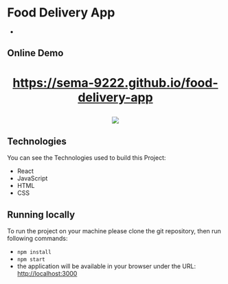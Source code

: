 # Food Delivery App

-

## Online Demo

# <p align="center"> https://sema-9222.github.io/food-delivery-app </p>


<p align="center">
  <img src="Animation-min.gif" />
</p>


## Technologies 

You can see the Technologies used to build this Project:

- React
- JavaScript
- HTML
- CSS

## Running locally

To run the project on your machine please clone the git repository, then run following commands:

- `npm install`
- `npm start`
- the application will be available in your browser under the URL: [http://localhost:3000](http://localhost:3000)

